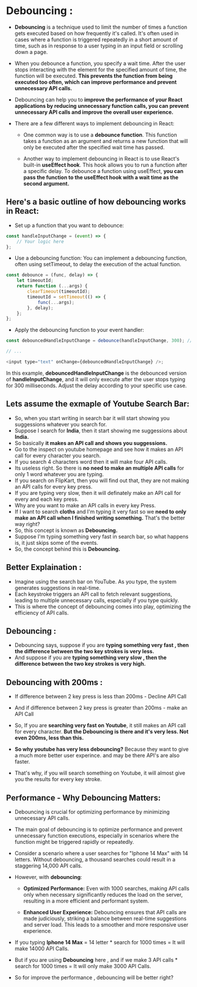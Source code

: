 # Debouncing :

-   **Debouncing** is a technique used to limit the number of times a function gets executed based on how frequently it's called. It's often used in cases where a function is triggered repeatedly in a short amount of time, such as in response to a user typing in an input field or scrolling down a page.

-   When you debounce a function, you specify a wait time. After the user stops interacting with the element for the specified amount of time, the function will be executed. **This prevents the function from being executed too often, which can improve performance and prevent unnecessary API calls.**

-   Debouncing can help you to **improve the performance of your React applications by reducing unnecessary function calls, you can prevent unnecessary API calls and improve the overall user experience.**

-   There are a few different ways to implement debouncing in React:

    -   One common way is to use a **debounce function**. This function takes a function as an argument and returns a new function that will only be executed after the specified wait time has passed.

    -   Another way to implement debouncing in React is to use React's built-in **useEffect hook**. This hook allows you to run a function after a specific delay. To debounce a function using useEffect, **you can pass the function to the useEffect hook with a wait time as the second argument.**

## Here's a basic outline of how debouncing works in React:

-   Set up a function that you want to debounce:

```js
const handleInputChange = (event) => {
    // Your logic here
};
```

-   Use a debouncing function:
    You can implement a debouncing function, often using setTimeout, to delay the execution of the actual function.

```js
const debounce = (func, delay) => {
    let timeoutId;
    return function (...args) {
        clearTimeout(timeoutId);
        timeoutId = setTimeout(() => {
            func(...args);
        }, delay);
    };
};
```

-   Apply the debouncing function to your event handler:

```js
const debouncedHandleInputChange = debounce(handleInputChange, 300); // 300ms delay, for example

// ...

<input type="text" onChange={debouncedHandleInputChange} />;
```

In this example, **debouncedHandleInputChange** is the debounced version of **handleInputChange**, and it will only execute after the user stops typing for 300 milliseconds. Adjust the delay according to your specific use case.

## Lets assume the exmaple of Youtube Search Bar:

-   So, when you start writing in search bar it will start showing you suggessions whatever you search for.
-   Suppose I search for **India**, then it start showing me suggessions about **India.**
-   So basically **it makes an API call and shows you suggessions.**
-   Go to the inspect on youtube homepage and see how it makes an API call for every character you search.
-   If you search 4 characters word then it will make four API calls.
-   Its useless right. So there is **no need to make an multiple API calls** for only 1 word whatever you are typing.
-   If you search on FlipKart, then you will find out that, they are not making an API calls for every key press.
-   If you are typing very slow, then it will definately make an API call for every and each key press.
-   Why are you want to make an API calls in every key Press.
-   If I want to search **cloths** and I'm typing it very fast so we **need to only make an API call when I finished writing something.** That's the better way right?
-   So, this concept is known as **Debouncing.**
-   Suppose I'm typing something very fast in search bar, so what happens is, it just skips some of the events.
-   So, the concept behind this is **Debouncing.**

## Better Explaination :

-   Imagine using the search bar on YouTube. As you type, the system generates suggestions in real-time.
-   Each keystroke triggers an API call to fetch relevant suggestions, leading to multiple unnecessary calls, especially if you type quickly.
-   This is where the concept of debouncing comes into play, optimizing the efficiency of API calls.

## Debouncing :

-   Debouncing says, suppose if you are **typing something very fast , then the difference between the two key strokes is very less.**
-   And suppose if you are **typing something very slow , then the difference between the two key strokes is very high.**

## Debouncing with 200ms :

-   If difference between 2 key press is less than 200ms - Decline API Call

-   And if difference between 2 key press is greater than 200ms - make an API Call

-   So, If you are **searching very fast on Youtube**, it still makes an API call for every character. **But the Debouncing is there and it's very less. Not even 200ms, less than this.**

-   **So why youtube has very less debouncing?** Because they want to give a much more better user experince. and may be there API's are also faster.

-   That's why, if you will search something on Youtube, it will almost give you the results for every key stroke.

## Performance - Why Debouncing Matters:

-   Debouncing is crucial for optimizing performance by minimizing unnecessary API calls.

-   The main goal of debouncing is to optimize performance and prevent unnecessary function executions, especially in scenarios where the function might be triggered rapidly or repeatedly.

-   Consider a scenario where a user searches for "Iphone 14 Max" with 14 letters. Without debouncing, a thousand searches could result in a staggering 14,000 API calls.

-   However, with **debouncing**:

    -   **Optimized Performance:** Even with 1000 searches, making API calls only when necessary significantly reduces the load on the server, resulting in a more efficient and performant system.

    -   **Enhanced User Experience:** Debouncing ensures that API calls are made judiciously, striking a balance between real-time suggestions and server load. This leads to a smoother and more responsive user experience.

-   If you typing **Iphone 14 Max** = 14 letter \* search for 1000 times = It will make 14000 API Calls.
-   But if you are using **Debouncing** here , and if we make 3 API calls \* search for 1000 times = It will only make 3000 API Calls.
-   So for improve the performance , debouncing will be better right?
